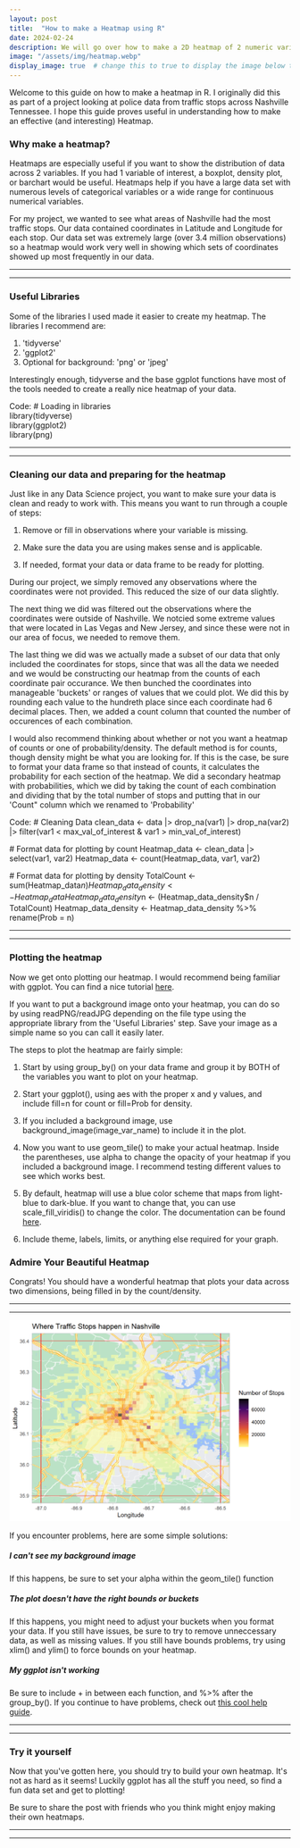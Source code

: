 ```yaml
---
layout: post
title:  "How to make a Heatmap using R"
date: 2024-02-24
description: We will go over how to make a 2D heatmap of 2 numeric variables using R/RStudio.  
image: "/assets/img/heatmap.webp"
display_image: true  # change this to true to display the image below the banner 
---
```

<p class="intro"><span class="dropcap">W</span>elcome to this guide on how to make a heatmap in R. I originally did this as part of a project looking at police data from traffic stops across Nashville Tennessee. I hope this guide proves useful in understanding how to make an effective (and interesting) Heatmap.</p>

### Why make a heatmap?

Heatmaps are especially useful if you want to show the distribution of data across 2 variables. If you had 1 variable of interest, a boxplot, density plot, or barchart would be useful. Heatmaps help if you have a large data set with numerous levels of categorical variables or a wide range for continuous numerical variables.

For my project, we wanted to see what areas of Nashville had the most traffic stops. Our data contained coordinates in Latitude and Longitude for each stop. Our data set was extremely large (over 3.4 million observations) so a heatmap would work very well in showing which sets of coordinates showed up most frequently in our data.

---
---

### Useful Libraries  

Some of the libraries I used made it easier to create my heatmap. The libraries I recommend are:

1. 'tidyverse'
2. 'ggplot2'
3. Optional for background: 'png' or 'jpeg'

Interestingly enough, tidyverse and the base ggplot functions have most of the tools needed to create a really nice heatmap of your data.

Code:
\# Loading in libraries  
library(tidyverse)  
library(ggplot2)  
library(png)

---
---

### Cleaning our data and preparing for the heatmap  

Just like in any Data Science project, you want to make sure your data is clean and ready to work with. This means you want to run through a couple of steps:

1. Remove or fill in observations where your variable is missing.

2. Make sure the data you are using makes sense and is applicable.

3. If needed, format your data or data frame to be ready for plotting.

During our project, we simply removed any observations where the coordinates were not provided. This reduced the size of our data slightly. 

The next thing we did was filtered out the observations where the coordinates were outside of Nashville. We notcied some extreme values that were located in Las Vegas and New Jersey, and since these were not in our area of focus, we needed to remove them.

The last thing we did was we actually made a subset of our data that only included the coordinates for stops, since that was all the data we needed and we would be constructing our heatmap from the counts of each coordinate pair occurance. We then bunched the coordinates into manageable 'buckets' or ranges of values that we could plot. We did this by rounding each value to the hundreth place since each coordinate had 6 decimal places. Then, we added a count column that counted the number of occurences of each combination.

I would also recommend thinking about whether or not you want a heatmap of counts or one of probability/density. The default method is for counts, though density might be what you are looking for. If this is the case, be sure to format your data frame so that instead of counts, it calculates the probability for each section of the heatmap. We did a secondary heatmap with probabilities, which we did by taking the count of each combination and dividing that by the total number of stops and putting that in our 'Count" column which we renamed to 'Probability'

Code:
\# Cleaning Data
clean_data <- data |>
    drop_na(var1) |>
    drop_na(var2) |>
    filter(var1 < max_val_of_interest & var1 > min_val_of_interest)

\# Format data for plotting by count
Heatmap_data <- clean_data |> select(var1, var2)
Heatmap_data <- count(Heatmap_data, var1, var2)

\# Format data for plotting by density
TotalCount <- sum(Heatmap_data$n)
Heatmap_data_density <- Heatmap_data
Heatmap_data_density$n <- (Heatmap_data_density$n / TotalCount)
Heatmap_data_density <- Heatmap_data_density %>% rename(Prob = n)

---
---

### Plotting the heatmap

Now we get onto plotting our heatmap. I would recommend being familiar with ggplot. You can find a nice tutorial [here](https://r-statistics.co/Complete-Ggplot2-Tutorial-Part1-With-R-Code.html).

If you want to put a background image onto your heatmap, you can do so by using readPNG/readJPG depending on the file type using the appropriate library from the 'Useful Libraries' step. Save your image as a simple name so you can call it easily later.

The steps to plot the heatmap are fairly simple:

1. Start by using group_by() on your data frame and group it by BOTH of the variables you want to plot on your heatmap.

2. Start your ggplot(), using aes with the proper x and y values, and include fill=n for count or fill=Prob for density.

3. If you included a background image, use background_image(image_var_name) to include it in the plot.

4. Now you want to use geom_tile() to make your actual heatmap. Inside the parentheses, use alpha to change the opacity of your heatmap if you included a background image. I recommend testing different values to see which works best.

5. By default, heatmap will use a blue color scheme that maps from light-blue to dark-blue. If you want to change that, you can use scale_fill_viridis() to change the color. The documentation can be found [here](https://www.rdocumentation.org/packages/viridis/versions/0.6.5/topics/scale_fill_viridis).

6. Include theme, labels, limits, or anything else required for your graph.

### Admire Your Beautiful Heatmap

Congrats! You should have a wonderful heatmap that plots your data across two dimensions, being filled in by the count/density.

---
---

![My Nashville Traffic Stop Heatmap](/assets/img/Nash_Heatmap.png)

If you encounter problems, here are some simple solutions:

##### I can't see my background image
If this happens, be sure to set your alpha within the geom_tile() function

##### The plot doesn't have the right bounds or buckets
If this happens, you might need to adjust your buckets when you format your data. If you still have issues, be sure to try to remove unneccessary data, as well as missing values. If you still have bounds problems, try using xlim() and ylim() to force bounds on your heatmap.

##### My ggplot isn't working
Be sure to include + in between each function, and %>% after the group_by(). If you continue to have problems, check out [this cool help guide](https://ggplot2.tidyverse.org/).

---
---

### Try it yourself 

Now that you've gotten here, you should try to build your own heatmap. It's not as hard as it seems! Luckily ggplot has all the stuff you need, so find a fun data set and get to plotting!

Be sure to share the post with friends who you think might enjoy making their own heatmaps.

---
---